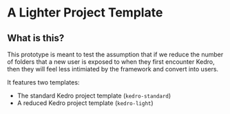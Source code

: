 # A Lighter Project Template 

## What is this? 
This prototype is meant to test the assumption that if we reduce the number of folders that a new user is exposed to when they first encounter Kedro, then they will feel less intimiated by the framework and convert into users. 

It features two templates:
- The standard Kedro project template (`kedro-standard`)
- A reduced Kedro project template (`kedro-light`)
